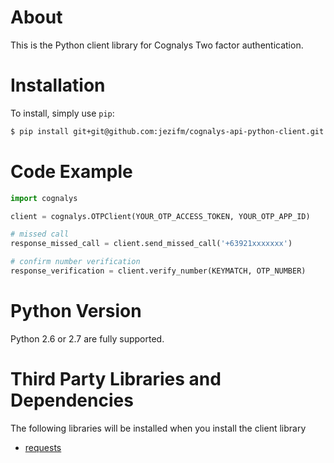 # About

This is the Python client library for Cognalys Two factor authentication.

# Installation

To install, simply use `pip`:

```sh
$ pip install git+git@github.com:jezifm/cognalys-api-python-client.git
```

# Code Example

```python
import cognalys

client = cognalys.OTPClient(YOUR_OTP_ACCESS_TOKEN, YOUR_OTP_APP_ID)

# missed call
response_missed_call = client.send_missed_call('+63921xxxxxxx')

# confirm number verification
response_verification = client.verify_number(KEYMATCH, OTP_NUMBER)
```

# Python Version

Python 2.6 or 2.7 are fully supported.

# Third Party Libraries and Dependencies

The following libraries will be installed when you install the client library

* [requests](https://github.com/kennethreitz/requests)
